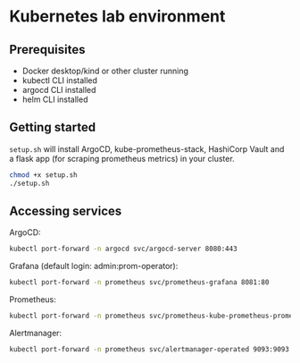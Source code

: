 # Kubernetes lab environment

## Prerequisites
- Docker desktop/kind or other cluster running
- kubectl CLI installed
- argocd CLI installed
- helm CLI installed

## Getting started

`setup.sh` will install ArgoCD, kube-prometheus-stack, HashiCorp Vault and a flask app (for scraping prometheus metrics) in your cluster.

```bash
chmod +x setup.sh
./setup.sh
```

## Accessing services
ArgoCD:

```bash
kubectl port-forward -n argocd svc/argocd-server 8080:443
```

Grafana (default login: admin:prom-operator):

```bash
kubectl port-forward -n prometheus svc/prometheus-grafana 8081:80
```

Prometheus:

```bash
kubectl port-forward -n prometheus svc/prometheus-kube-prometheus-prometheus 9090:9090
```

Alertmanager:

```bash
kubectl port-forward -n prometheus svc/alertmanager-operated 9093:9093
```